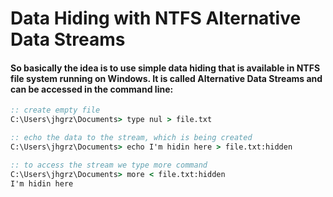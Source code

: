 # Data Hiding with NTFS Alternative Data Streams

#### So basically the idea is to use simple data hiding that is available in NTFS file system running on Windows. It is called Alternative Data Streams and can be accessed in the command line:

```bat
:: create empty file
C:\Users\jhgrz\Documents> type nul > file.txt

:: echo the data to the stream, which is being created
C:\Users\jhgrz\Documents> echo I'm hidin here > file.txt:hidden

:: to access the stream we type more command
C:\Users\jhgrz\Documents> more < file.txt:hidden
I'm hidin here
```
